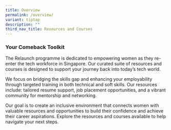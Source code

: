 ```yaml
---
title: Overview
permalink: /overview/
variant: tiptap
description: ""
third_nav_title: Resources and Courses
---
```

<h3>Your Comeback Toolkit</h3>
<p>The Relaunch programme is dedicated to empowering women as they re-enter
the tech workforce in Singapore. Our curated suite of resources and courses
is designed to support your journey back into today’s tech world.</p>
<p>We focus on bridging the skills gap and enhancing your employability through
targeted training in both technical and soft skills. Our resources include:
tailored resume support, job placement opportunities, and a vibrant community
for mentorship and networking.</p>
<p>Our goal is to create an inclusive environment that connects women with
valuable resources and opportunities to build their confidence and achieve
their career aspirations. Explore the resources and courses available to
help navigate your next steps.</p>
<p></p>